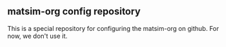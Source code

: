 ## matsim-org config repository

This is a special repository for configuring the matsim-org on github. For now, we don't use it.
